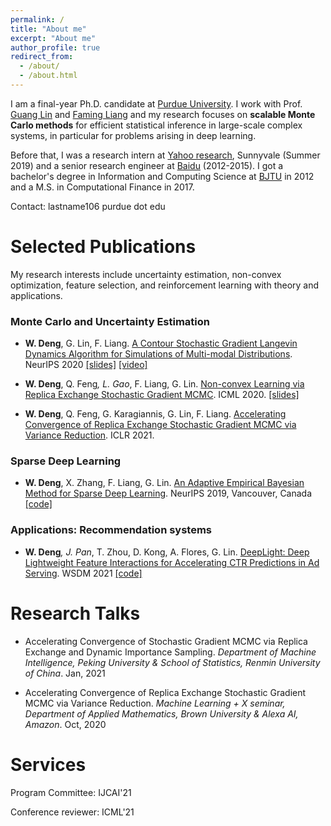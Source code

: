 ```yaml
---
permalink: /
title: "About me"
excerpt: "About me"
author_profile: true
redirect_from: 
  - /about/
  - /about.html
---
```


I am a final-year Ph.D. candidate at [Purdue University](https://www.purdue.edu/science/). I work with Prof. [Guang Lin](https://www.math.purdue.edu/~lin491/) and [Faming Liang](https://www.stat.purdue.edu/~fmliang/) and my research focuses on **scalable Monte Carlo methods** for efficient statistical inference in large-scale complex systems, in particular for problems arising in deep learning.

<!--- My interests include uncertainty quantification, non-convex optimization, feature selection, and reinforcement learning with theory and applications. -->

Before that, I was a research intern at [Yahoo research](https://research.yahoo.com/), Sunnyvale (Summer 2019) and a senior research engineer at [Baidu](https://www.baidu.com/) (2012-2015). I got a bachelor's degree in Information and Computing Science at [BJTU](https://www.bjtu.edu.cn/) in 2012 and a M.S. in Computational Finance in 2017.


Contact: lastname106 purdue dot edu

<!---  I got my bachelor's degree in Information and Computing Science at [BJTU](https://www.bjtu.edu.cn/) in 2012.  -->


Selected Publications
======
My research interests include uncertainty estimation, non-convex optimization, feature selection, and reinforcement learning with theory and applications.

### Monte Carlo and Uncertainty Estimation

* **W. Deng**, G. Lin, F. Liang. [A Contour Stochastic Gradient Langevin Dynamics Algorithm for Simulations of Multi-modal Distributions](https://arxiv.org/pdf/2010.09800.pdf). NeurIPS 2020 [\[slides\]](https://github.com/WayneDW/Contour-Stochastic-Gradient-Langevin-Dynamics/blob/master/figures/slides.pdf) [\[video\]](https://slideslive.com/38936402/a-contour-stochastic-gradient-langevin-dynamics-algorithm-for-simulations-of-multimodal-distributions)


* **W. Deng**, Q. Feng<sup>*</sup>, L. Gao<sup>*</sup>, F. Liang, G. Lin. [Non-convex Learning via Replica Exchange Stochastic Gradient MCMC](https://arxiv.org/pdf/2008.05367.pdf). ICML 2020. [\[slides\]](https://icml.cc/media/Slides/icml/2020/virtual(no-parent)-16-15-00UTC-6023-non-convex_lear.pdf)

* **W. Deng**, Q. Feng, G. Karagiannis, G. Lin, F. Liang. [Accelerating Convergence of Replica Exchange Stochastic Gradient MCMC via Variance Reduction](https://arxiv.org/pdf/2010.01084.pdf). ICLR 2021.

### Sparse Deep Learning

* **W. Deng**, X. Zhang, F. Liang, G. Lin. [An Adaptive Empirical Bayesian Method for Sparse Deep Learning](https://arxiv.org/pdf/1910.10791.pdf). NeurIPS 2019, Vancouver, Canada [\[code\]](https://github.com/WayneDW/Bayesian-Sparse-Deep-Learning)

### Applications: Recommendation systems

* **W. Deng**<sup>*</sup>, J. Pan<sup>*</sup>, T. Zhou, D. Kong, A. Flores, G. Lin. [DeepLight: Deep Lightweight Feature Interactions for Accelerating CTR Predictions in Ad Serving](https://arxiv.org/pdf/2002.06987.pdf). WSDM 2021 [\[code\]](https://github.com/WayneDW/DeepLight_Deep-Lightweight-Feature-Interactions)

<!---   * Y. Wang, **W. Deng**, G. Lin. [An Adaptive Hessian Approximated Stochastic Gradient MCMC Method](https://www.sciencedirect.com/science/article/pii/S0021999121000425?dgcid=coauthor). Journal of Computational Physics. Vol 432, 2021. -->


Research Talks
======

* Accelerating Convergence of Stochastic Gradient MCMC via Replica Exchange and Dynamic Importance Sampling. *Department of Machine Intelligence, Peking University & School of Statistics, Renmin University of China*. Jan, 2021

* Accelerating Convergence of Replica Exchange Stochastic Gradient MCMC via Variance Reduction. *Machine Learning + X seminar, Department of Applied Mathematics, Brown University & Alexa AI, Amazon*. Oct, 2020

Services
======

Program Committee: IJCAI'21

Conference reviewer: ICML'21
